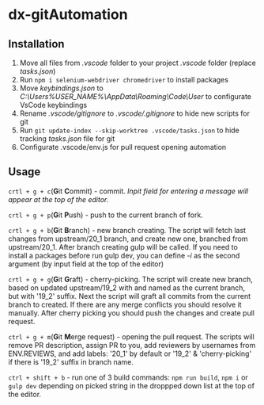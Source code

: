 # dx-gitAutomation

## Installation

1) Move all files from *.vscode* folder to your project *.vscode* folder (replace *tasks.json*)
2) Run ```npm i selenium-webdriver chromedriver``` to install packages
3) Move *keybindings.json* to *C:\Users\%USER_NAME%\AppData\Roaming\Code\User* to configurate VsCode keybindings
4) Rename *.vscode/gitignore* to *.vscode/.gitignore* to hide new scripts for git
5) Run ```git update-index --skip-worktree .vscode/tasks.json``` to hide tracking *tasks.json* file for git
6) Configurate .vscode/env.js for pull request opening automation

## Usage

`crtl + g + c`(**G**it **C**ommit) - commit. *Inpit field for entering a message will appear at the top of the editor.*

`crtl + g + p`(**G**it **P**ush) - push to the current branch of fork.

`crtl + g + b`(**G**it **B**ranch) - new branch creating. The script will fetch last changes from upstream/20_1 branch, and create new one, branched from      upstream/20_1. After branch creating gulp will be called. If you need to install a packages before run gulp dev, you can define *-i* as the second argument (by input field at the top of the editor)

`crtl + g + g`(**G**it **G**raft) - cherry-picking. The script will create new branch, based on updated upstream/19_2 with and named as the current branch, but with '19_2' suffix. Next the script will graft all commits from the current branch to created. If there are any merge conflicts you should resolve it manually. After cherry picking you should push the changes and create pull request.

`ctrl + g + m`(**G**it **M**erge request) - opening the pull request. The scripts will remove PR description, assign PR to you, add reviewers by usernames from ENV.REVIEWS, and add labels: '20_1' by default or '19_2' & 'cherry-picking' if there is '19_2' suffix in branch name.

`ctrl + shift + b` - run one of 3 build commands: `npm run build`, `npm i` or `gulp dev` depending on picked string in the droppped down list at the top of the editor.

